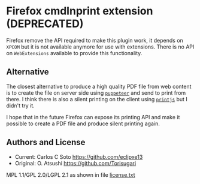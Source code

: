 # Firefox cmdlnprint extension (**DEPRECATED**)

Firefox remove the API required to make this plugin work, it depends on `XPCOM` but it is not available anymore
for use with extensions. There is no API on `WebExtensions` available to provide this functionality.

## Alternative

The closest alternative to produce a high quality PDF file from web content is to create the file on server
side using [`puppeteer`](https://github.com/GoogleChrome/puppeteer) and send to print from there.
I think there is also a silent printing on the client using [`printjs`](https://printjs.crabbly.com/) but I didn't try it.

I hope that in the future Firefox can expose its printing API and make it possible to create a PDF file and produce
silent printing again.

## Authors and License

- Current: Carlos C Soto <https://github.com/eclipxe13>
- Original: O. Atsushi <https://github.com/Torisugari>

MPL 1.1/GPL 2.0/LGPL 2.1 as shown in file [license.txt](license.txt)